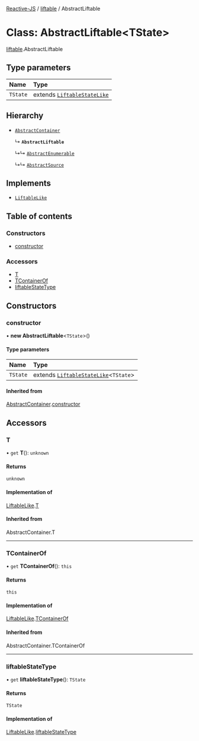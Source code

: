 [Reactive-JS](../README.md) / [liftable](../modules/liftable.md) / AbstractLiftable

# Class: AbstractLiftable<TState\>

[liftable](../modules/liftable.md).AbstractLiftable

## Type parameters

| Name | Type |
| :------ | :------ |
| `TState` | extends [`LiftableStateLike`](../interfaces/liftable.LiftableStateLike.md) |

## Hierarchy

- [`AbstractContainer`](container.AbstractContainer.md)

  ↳ **`AbstractLiftable`**

  ↳↳ [`AbstractEnumerable`](enumerable.AbstractEnumerable.md)

  ↳↳ [`AbstractSource`](source.AbstractSource.md)

## Implements

- [`LiftableLike`](../interfaces/liftable.LiftableLike.md)

## Table of contents

### Constructors

- [constructor](liftable.AbstractLiftable.md#constructor)

### Accessors

- [T](liftable.AbstractLiftable.md#t)
- [TContainerOf](liftable.AbstractLiftable.md#tcontainerof)
- [liftableStateType](liftable.AbstractLiftable.md#liftablestatetype)

## Constructors

### constructor

• **new AbstractLiftable**<`TState`\>()

#### Type parameters

| Name | Type |
| :------ | :------ |
| `TState` | extends [`LiftableStateLike`](../interfaces/liftable.LiftableStateLike.md)<`TState`\> |

#### Inherited from

[AbstractContainer](container.AbstractContainer.md).[constructor](container.AbstractContainer.md#constructor)

## Accessors

### T

• `get` **T**(): `unknown`

#### Returns

`unknown`

#### Implementation of

[LiftableLike](../interfaces/liftable.LiftableLike.md).[T](../interfaces/liftable.LiftableLike.md#t)

#### Inherited from

AbstractContainer.T

___

### TContainerOf

• `get` **TContainerOf**(): `this`

#### Returns

`this`

#### Implementation of

[LiftableLike](../interfaces/liftable.LiftableLike.md).[TContainerOf](../interfaces/liftable.LiftableLike.md#tcontainerof)

#### Inherited from

AbstractContainer.TContainerOf

___

### liftableStateType

• `get` **liftableStateType**(): `TState`

#### Returns

`TState`

#### Implementation of

[LiftableLike](../interfaces/liftable.LiftableLike.md).[liftableStateType](../interfaces/liftable.LiftableLike.md#liftablestatetype)

